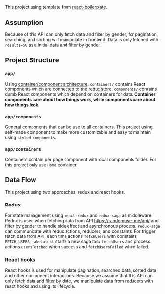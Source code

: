 This project using template from [react-boilerplate](https://github.com/react-boilerplate/react-boilerplate).

## Assumption
Because of this API can only fetch data and filter by gender, for pagination, searching, and sorting will manipulate in frontend. Data is only fetched with `results=50` as a initial data and filter by gender.

## Project Structure

### `app/`
Using [container/component architecture](https://medium.com/@dan_abramov/smart-and-dumb-components-7ca2f9a7c7d0#.4rmjqneiw). `containers/` contains React components which are connected to the redux store. `components/` contains dumb React components which depend on containers for data. **Container components care about how things work, while components care about how things look.**

### `app/components`
General components that can be use to all containers. This project using self-made component to make more customizable and easy to maintain using `styled-components`.

### `app/containers`
Containers contain per page component with local components folder. For this project only use `Home` container.

## Data Flow
This project using two approaches, redux and react hooks.

### Redux
For state management using `react-redux` and `redux-saga` as middleware. Redux is used when fetching data from API https://randomuser.me/api/ and filter by gender to handle side effect and asynchronous process. `redux-saga` can communicate with redux actions, reducers, and constants. For trigger fetch data from API, each time actions `fetchUsers` with constants `FETCH_USERS`, `takeLatest` starts a new saga task `fetchUsers` and process actions `usersFetched` when success and `fetchUsersFailed` when failed.

### React hooks
React hooks is used for manipulate pagination, searched data, sorted data and other component interactions. Because we assume that this API can only fetch data and filter by date, we manipulate data from reducers with react hooks and using its lifecycle.